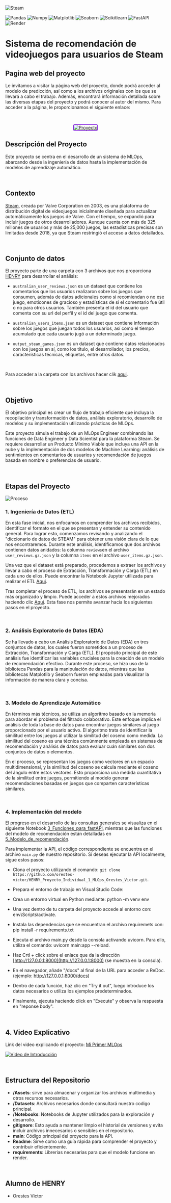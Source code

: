 ![Steam](Assets/Steam.png)
<br />


   
![Pandas](https://img.shields.io/badge/-Pandas-333333?style=flat&logo=pandas)
![Numpy](https://img.shields.io/badge/-Numpy-333333?style=flat&logo=numpy)
![Matplotlib](https://img.shields.io/badge/-Matplotlib-333333?style=flat&logo=matplotlib)
![Seaborn](https://img.shields.io/badge/-Seaborn-333333?style=flat&logo=seaborn)
![Scikitlearn](https://img.shields.io/badge/-Scikitlearn-333333?style=flat&logo=scikitlearn)
![FastAPI](https://img.shields.io/badge/-FastAPI-333333?style=flat&logo=fastapi)
![Render](https://img.shields.io/badge/-Render-333333?style=flat&logo=render)
<br />


# Sistema de recomendación de videojuegos para usuarios de Steam

## Pagina web del proyecto

Le invitamos a visitar la página web del proyecto, donde podrá acceder al modelo de predicción, así como a los archivos originales con los que se llevará a cabo el trabajo. Además, encontrará información detallada sobre las diversas etapas del proyecto y podrá conocer al autor del mismo. Para acceder a la página, le proporcionamos el siguiente enlace:

<br/>

<p align="center">
  <a href="https://orestesvictor.wixsite.com/henrylabs" target="_blank">
    <img src="https://img.shields.io/badge/Proyecto-%23000000.svg?&style=for-the-badge&logoColor=white&color=4B0082&labelColor=000000&logoWidth=20" alt="Proyecto" style="border: 2px solid #8A2BE2; border-radius: 5px;">
  </a>
</p>




## Descripción del Proyecto

Este proyecto se centra en el desarrollo de un sistema de MLOps, abarcando desde la ingeniería de datos hasta la implementación de modelos de aprendizaje automático.

<br/>

## Contexto

[Steam](https://store.steampowered.com/?l=spanish), creada por Valve Corporation en 2003, es una plataforma de distribución digital de videojuegos inicialmente diseñada para actualizar automáticamente los juegos de Valve. Con el tiempo, se expandió para incluir juegos de otros desarrolladores. Aunque cuenta con más de 325 millones de usuarios y más de 25,000 juegos, las estadísticas precisas son limitadas desde 2018, ya que Steam restringió el acceso a datos detallados.

<br/>

## Conjunto de datos

El proyecto parte de una carpeta con 3 archivos  que nos proporciona [HENRY](https://www.soyhenry.com/) para desarrollar el análisis:

* `australian_user_reviews.json` es un dataset que contiene los comentarios que los usuarios realizaron sobre los juegos que consumen, además de datos adicionales como si recomiendan o no ese juego, emoticones de gracioso y estadísticas de si el comentario fue útil o no para otros usuarios. También presenta el id del usuario que comenta con su url del perfil y el id del juego que comenta.

* `australian_users_items.json` es un dataset que contiene información sobre los juegos que juegan todos los usuarios, así como el tiempo acumulado que cada usuario jugó a un determinado juego.

* `output_steam_games.json` es un dataset que contiene datos relacionados con los juegos en sí, como los título, el desarrollador, los precios, características técnicas, etiquetas, entre otros datos.
<br/>

Para acceder a la carpeta con los archivos hacer clik [aqui](https://drive.google.com/drive/folders/1HqBG2-sUkz_R3h1dZU5F2uAzpRn7BSpj).

<br/>


## Objetivo

El objetivo principal es crear un flujo de trabajo eficiente que incluya la recopilación y transformación de datos, análisis exploratorio, desarrollo de modelos y su implementación utilizando prácticas de MLOps. <p/>

Este proyecto simula el trabajo de un MLOps Engineer combinando las funciones de Data Engineer y Data Scientist para la plataforma Steam. Se requiere desarrollar un Producto Mínimo Viable que incluya una API en la nube y la implementación de dos modelos de Machine Learning: análisis de sentimientos en comentarios de usuarios y recomendación de juegos basada en nombre o preferencias de usuario.

<br/>

## Etapas del Proyecto


![Proceso](Assets/Procesos_MLOps.png)
<br />

### 1. Ingeniería de Datos (ETL)
En esta fase inicial, nos enfocamos en comprender los archivos recibidos, identificar el formato en el que se presentan y entender su contenido general. Para lograr esto, comenzamos revisando y analizando el "diccionario de datos de STEAM" para obtener una visión clara de lo que nos encontraremos. Durante este análisis, identificamos que dos archivos contienen datos anidados: la columna `reviews`en el archivo `user_reviews.gz.json` y la columna `items` en el archivo `user_items.gz.json`.

Una vez que el dataset está preparado, procedemos a extraer los archivos y llevar a cabo el proceso de Extracción, Transformación y Carga (ETL) en cada uno de ellos. Puede encontrar la Notebook Jupyter utilizada para realizar el ETL [Aqui](https://colab.research.google.com/drive/1wpoG_OeerKu2RNRqlkmaiyt9TrYebUN9?usp=drive_link).

Tras completar el proceso de ETL, los archivos se presentarán en un estado más organizado y limpio. Puede acceder a estos archivos mejorados haciendo clic [Aqui](https://drive.google.com/drive/folders/1qvEJ80g96ZBjeuiH_M_Nv5Mnr_GACZ0t?usp=drive_link). Esta fase nos permite avanzar hacia los siguientes pasos en el proyecto.

<br />

### 2. Análisis Exploratorio de Datos (EDA)
Se ha llevado a cabo un Análisis Exploratorio de Datos (EDA) en tres conjuntos de datos, los cuales fueron sometidos a un proceso de Extracción, Transformación y Carga (ETL). El propósito principal de este análisis fue identificar las variables cruciales para la creación de un modelo de recomendación efectivo. Durante este proceso, se hizo uso de la biblioteca Pandas para la manipulación de datos, mientras que las bibliotecas Matplotlib y Seaborn fueron empleadas para visualizar la información de manera clara y concisa.

<br />


### 3. Modelo de Aprendizaje Automático
En términos más técnicos, se utiliza un algoritmo basado en la memoria para abordar el problema del filtrado colaborativo. Este enfoque implica el análisis de toda la base de datos para encontrar juegos similares al juego proporcionado por el usuario activo. El algoritmo trata de identificar la similitud entre los juegos al utilizar la similitud del coseno como medida. La similitud del coseno es una técnica comúnmente empleada en sistemas de recomendación y análisis de datos para evaluar cuán similares son dos conjuntos de datos o elementos.

En el proceso, se representan los juegos como vectores en un espacio multidimensional, y la similitud del coseno se calcula mediante el coseno del ángulo entre estos vectores. Esto proporciona una medida cuantitativa de la similitud entre juegos, permitiendo al modelo generar recomendaciones basadas en juegos que comparten características similares.

<br />


### 4. Implementación del modelo
El progreso en el desarrollo de las consultas generales se visualiza en el siguiente Notebook [3_Funciones_para_fastAPI](https://colab.research.google.com/drive/1yUsLQ8KTOljGb2sF0GZGaSlYyWsSntkG?usp=drive_link), mientras que las funciones del modelo de recomendación están detalladas en [5_Modelo_de_recomendación](https://colab.research.google.com/drive/1PJsL7z7FPH19FrA7mg4ncRF1FIbpkci4?usp=drive_link).


Para implementar la API, el código correspondiente se encuentra en el archivo `main.py` de nuestro repositorio. Si deseas ejecutar la API localmente, sigue estos pasos:

* Clona el proyecto utilizando el comando: `git clone https://github.com/orestes-victor/HENRY_Proyecto_Individual_1_MLOps_Orestes_Victor.git`. 

* Prepara el entorno de trabajo en Visual Studio Code:

* Crea un entorno virtual en Python mediante: python -m venv env

* Una vez dentro de tu carpeta del proyecto accede al entorno con: env\Scripts\activate.

* Instala las dependencias que se encuentran el archivo requiremets con: pip install -r requirements.txt

* Ejecuta el archivo main.py desde la consola activando uvicorn. Para ello, utiliza el comando: uvicorn main:app --reload.

* Haz Crtl + click sobre el enlace que da la dirección [http://127.0.0.1:8000](http://127.0.0.1:8000) (se muestra en la consola).

* En el navegador, añade "/docs" al final de la URL para acceder a ReDoc. (ejemplo: http://127.0.0.1:8000/docs)

* Dentro de cada función, haz clic en "Try it out", luego introduce los datos necesarios o utiliza los ejemplos predeterminados.

* Finalmente, ejecuta haciendo click en "Execute" y observa la respuesta en "reponse body".


  <br/>


## 4. Video Explicativo

Link del video explicando el proyecto: [Mi Primer MLOps](https://youtu.be/TkTCxtYVkzQ)

[![Video de Introducción](https://img.youtube.com/vi/TU_CODIGO_DE_YOUTUBE/0.jpg)](https://www.youtube.com/watch?v=TkTCxtYVkzQ&ab_channel=VictorO)

<br/>

## Estructura del Repositorio

- **/Assets**: sirve para almacenar y organizar los archivos multimedia y otros recursos necesarios.
- **/Datasets**: Archivos necesarios donde consultará nuestro codigo principal.
- **/Notebooks**: Notebooks de Jupyter utilizados para la exploración y desarrollo.
- **gitignore**: Esto ayuda a mantener limpio el historial de versiones y evita incluir archivos innecesarios o sensibles en el repositorio.
- **main**: Código principal del proyecto para la API.
- **Readme**: Sirve como una guía rápida para comprender el proyecto y contribuir eficientemente.
- **requirements**: Librerias necesarias para que el modelo funcione en render.

<br/>

## Alumno de HENRY

- Orestes Victor

